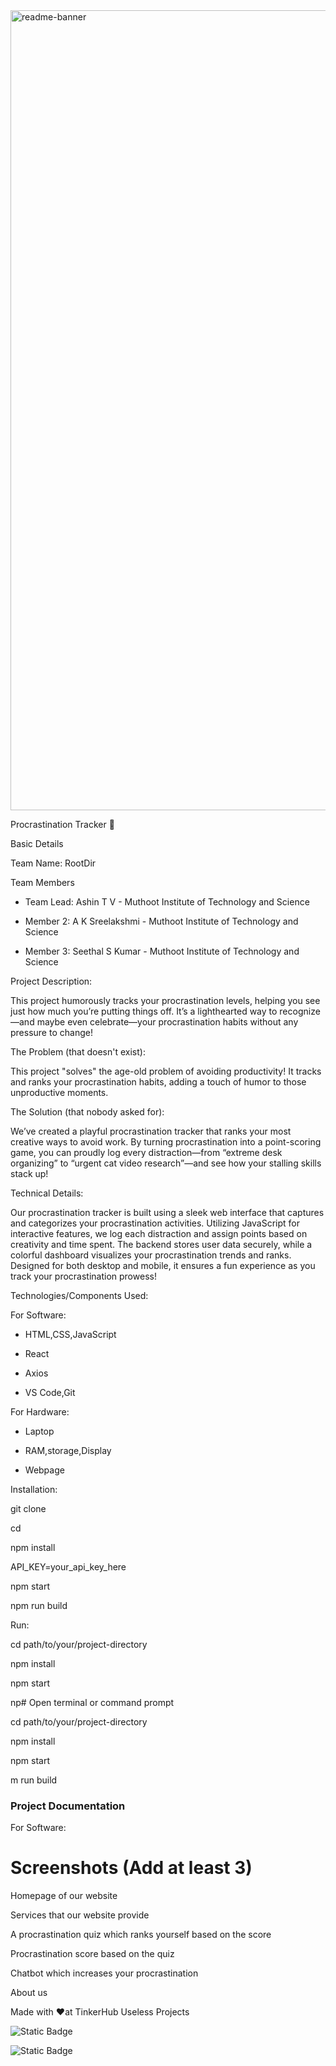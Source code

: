 <img width="1280" alt="readme-banner" src="https://github.com/user-attachments/assets/35332e92-44cb-425b-9dff-27bcf1023c6c">

 

 Procrastination Tracker 🎯

 

 Basic Details

Team Name: RootDir

 

 Team Members

- Team Lead: Ashin T V - Muthoot Institute of Technology and Science

- Member 2: A K Sreelakshmi - Muthoot Institute of Technology and Science

- Member 3: Seethal S Kumar - Muthoot Institute of Technology and Science

 

Project Description:

This project humorously tracks your procrastination levels, helping you see just how much you’re putting things off. It’s a lighthearted way to recognize—and maybe even celebrate—your procrastination habits without any pressure to change!

 

The Problem (that doesn't exist):

This project "solves" the age-old problem of avoiding productivity! It tracks and ranks your procrastination habits, adding a touch of humor to those unproductive moments.

 

The Solution (that nobody asked for):

We’ve created a playful procrastination tracker that ranks your most creative ways to avoid work. By turning procrastination into a point-scoring game, you can proudly log every distraction—from “extreme desk organizing” to “urgent cat video research”—and see how your stalling skills stack up!

 

Technical Details:

Our procrastination tracker is built using a sleek web interface that captures and categorizes your procrastination activities. Utilizing JavaScript for interactive features, we log each distraction and assign points based on creativity and time spent. The backend stores user data securely, while a colorful dashboard visualizes your procrastination trends and ranks. Designed for both desktop and mobile, it ensures a fun experience as you track your procrastination prowess!

 

Technologies/Components Used:

For Software:

- HTML,CSS,JavaScript

- React

- Axios

- VS Code,Git

 

For Hardware:

- Laptop

- RAM,storage,Display

- Webpage

 

Installation:

git clone <repository-url>

cd <project-directory>

npm install

API_KEY=your_api_key_here

npm start

npm run build




Run:

cd path/to/your/project-directory

npm install

npm start

np# Open terminal or command prompt

cd path/to/your/project-directory

npm install

npm start

m run build





### Project Documentation

For Software:

 

# Screenshots (Add at least 3)



Homepage of our website



Services that our website provide

 

 

 



A procrastination quiz which ranks yourself based on the score

 



Procrastination score based on the quiz

 



Chatbot which increases your procrastination

 



About us

 

Made with ❤️at TinkerHub Useless Projects

 

![Static Badge](https://img.shields.io/badge/TinkerHub-24?color=%23000000&link=https%3A%2F%2Fwww.tinkerhub.org%2F)

![Static Badge](https://img.shields.io/badge/UselessProject--24-24?link=https%3A%2F%2Fwww.tinkerhub.org%2Fevents%2FQ2Q1TQKX6Q%2FUseless%2520Projects)

